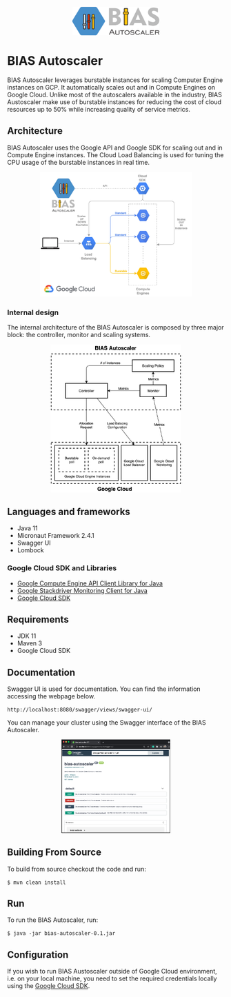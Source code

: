 <p align="center"><img src="/docs/BIAS_logo.png" height="40%" width="40%"> </p>

# BIAS Autoscaler
BIAS Autoscaler leverages burstable instances for scaling Computer Engine instances on GCP. It automatically scales out and in
Compute Engines on Google Cloud. Unlike most of the autoscalers available in the industry, BIAS Austoscaler 
make use of burstable instances for reducing the cost of cloud resources up to 50% while increasing quality of service
metrics.

## Architecture
BIAS Autoscaler uses the Google API and Google SDK for scaling out and in Compute Engine instances. The Cloud Load Balancing
is used for tuning the CPU usage of the burstable instances in real time. 

<p align="center"><img src="/docs/gcp_diagram.jpg" height="70%" width="70%"> </p>

### Internal design
The internal architecture of the BIAS Autoscaler is composed by three major block: the controller, monitor and scaling systems.

<p align="center"><img src="/docs/BIAS_architecture.png" height="60%" width="60%"> </p>

## Languages and frameworks
 - Java 11
 - Micronaut Framework 2.4.1
 - Swagger UI
 - Lombock  
 
### Google Cloud SDK and Libraries
 - [Google Compute Engine API Client Library for Java](https://github.com/googleapis/google-api-java-client-services/tree/master/clients/google-api-services-compute/beta)
 - [Google Stackdriver Monitoring Client for Java](https://github.com/googleapis/java-monitoring)
 - [Google Cloud SDK](https://cloud.google.com/sdk/)

## Requirements
- JDK 11
- Maven 3
- Google Cloud SDK

## Documentation
Swagger UI is used for documentation. You can find the information accessing the webpage below.
```
http://localhost:8080/swagger/views/swagger-ui/
```
You can manage your cluster using the Swagger interface of the BIAS Autoscaler.  

<p align="center"><img src="/docs/BIAS_Swagger_print.png" height="50%" width="50%"> </p>

## Building From Source
To build from source checkout the code and run:
```
$ mvn clean install
```
## Run
To run the BIAS Autoscaler, run:

```
$ java -jar bias-autoscaler-0.1.jar
```

## Configuration
If you wish to run BIAS Austoscaler outside of Google Cloud environment, i.e. on your local machine, you
need to set the required credentials locally using the [Google Cloud SDK](https://cloud.google.com/sdk/).
